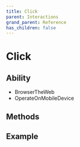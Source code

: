 ```yaml
---
title: Click
parent: Interactions
grand_parent: Reference
has_children: false
---
```


# Click

## Ability
- BrowserTheWeb
- OperateOnMobileDevice
## Methods

## Example